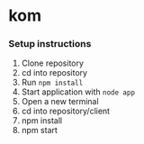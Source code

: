 # kom

### Setup instructions

1. Clone repository
2. cd into repository
3. Run ```npm install```
4. Start application with ```node app```
5. Open a new terminal
6. cd into repository/client
7. npm install
8. npm start
